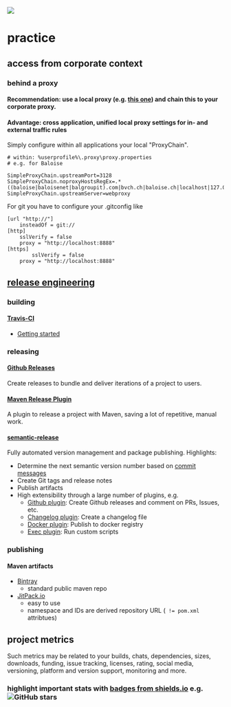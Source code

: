 ![](https://upload.wikimedia.org/wikipedia/commons/thumb/8/89/Icon_DINA_Voraussetzungen_Digitale_Nachhaltigkeit_01_Ausgereift_Farbig.svg/200px-Icon_DINA_Voraussetzungen_Digitale_Nachhaltigkeit_01_Ausgereift_Farbig.svg.png)

# practice

## access from corporate context

### behind a proxy

#### Recommendation: use a local proxy (e.g. [this one](https://github.com/baloise/proxy#installation)) and chain this to your corporate proxy.
#### Advantage: cross application, unified local proxy settings for in- and external traffic rules

Simply configure within all applications your local "ProxyChain".

```properties
# within: %userprofile%\.proxy\proxy.properties
# e.g. for Baloise

SimpleProxyChain.upstreamPort=3128
SimpleProxyChain.noproxyHostsRegEx=.*((baloise|baloisenet|balgroupit).com|bvch.ch|baloise.ch|localhost|127.0.0.1)\\Z
SimpleProxyChain.upstreamServer=webproxy
```

For git you have to configure your .gitconfig like
```
[url "http://"]
	insteadOf = git://
[http]
	sslVerify = false
	proxy = "http://localhost:8888"
[https]
        sslVerify = false
	proxy = "http://localhost:8888"
```

## [release engineering](https://en.wikipedia.org/wiki/Release_engineering)

### building

#### [Travis-CI](../activities/profiles.md#travis-ci)
 - [Getting started](https://docs.travis-ci.com)

### releasing
#### [Github Releases](https://help.github.com/articles/creating-releases/)
Create releases to bundle and deliver iterations of a project to users.

#### [Maven Release Plugin](http://maven.apache.org/maven-release/maven-release-plugin/)
A plugin to release a project with Maven, saving a lot of repetitive, manual work.

#### [semantic-release](https://semantic-release.gitbook.io/semantic-release/)
Fully automated version management and package publishing. Highlights:
 - Determine the next semantic version number based on [commit messages](https://semantic-release.gitbook.io/semantic-release/#commit-message-format)
 - Create Git tags and release notes
 - Publish artifacts
 - High extensibility through a large number of plugins, e.g.
   - [Github plugin](https://github.com/semantic-release/github): Create Github releases and comment on PRs, Issues, etc.
   - [Changelog plugin](https://github.com/semantic-release/changelog): Create a changelog file
   - [Docker plugin](https://github.com/felixfbecker/semantic-release-docker): Publish to docker registry
   - [Exec plugin](https://github.com/semantic-release/exec): Run custom scripts

### publishing

#### Maven artifacts
 - [Bintray](../activities/profiles.md#jfrog-bintray)
   - standard public maven repo
 - [JitPack.io](https://jitpack.io/docs/)
   - easy to use
   - namespace and IDs are derived repository URL (` != pom.xml` attribtues)

## project metrics

Such metrics may be related to your builds, chats, dependencies, sizes, downloads, funding, issue tracking, licenses, rating, social media, versioning, platform and version support, monitoring and more.

### highlight important stats with [badges from shields.io](https://shields.io) e.g. ![GitHub stars](https://img.shields.io/github/stars/badges/shields.svg?style=social&label=Stars)
